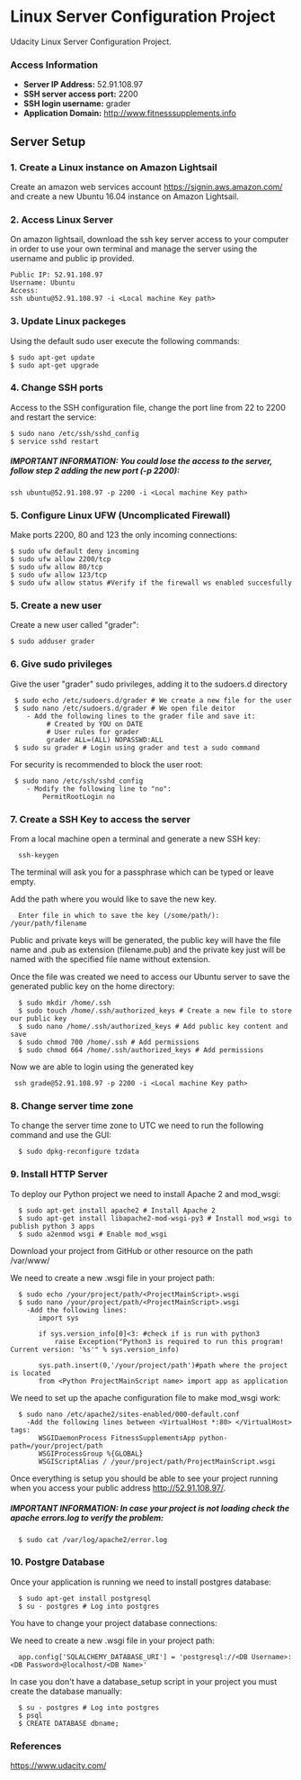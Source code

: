  # Linux Server Configuration Project

Udacity Linux Server Configuration Project.

### Access Information

- **Server IP Address:** 52.91.108.97
- **SSH server access port:** 2200
- **SSH login username:** grader
- **Application Domain:** http://www.fitnesssupplements.info


## Server Setup

### 1. Create a Linux instance on Amazon Lightsail

 Create an amazon web services account <https://signin.aws.amazon.com/> and create a new Ubuntu 16.04 instance on Amazon Lightsail.

### 2. Access Linux Server

On amazon lightsail, download the ssh key server access to your computer in order to use your own terminal and manage the server using the username and public ip provided.

   ```console
   Public IP: 52.91.108.97
   Username: Ubuntu
   Access:
   ssh ubuntu@52.91.108.97 -i <Local machine Key path>
   ```

### 3. Update Linux packeges

Using the default sudo user execute the following commands:

   ```console
  $ sudo apt-get update
  $ sudo apt-get upgrade
   ```

### 4. Change SSH ports

Access to the SSH configuration file, change the port line from 22 to 2200 and restart the service:

   ```console
  $ sudo nano /etc/ssh/sshd_config
  $ service sshd restart
   ```
##### IMPORTANT INFORMATION: You could lose the access to the server, follow step 2 adding the new port (-p 2200):

  ```console
  ssh ubuntu@52.91.108.97 -p 2200 -i <Local machine Key path>
   ```

### 5. Configure Linux UFW (Uncomplicated Firewall)

Make ports 2200, 80 and 123 the only incoming connections:

   ```console
  $ sudo ufw default deny incoming
  $ sudo ufw allow 2200/tcp
  $ sudo ufw allow 80/tcp
  $ sudo ufw allow 123/tcp
  $ sudo ufw allow status #Verify if the firewall ws enabled succesfully
   ```

### 5. Create a new user

Create a new user called "grader":

   ```console
   $ sudo adduser grader
   ```

### 6. Give sudo privileges

Give the user "grader" sudo privileges, adding it to the sudoers.d directory

  ```
   $ sudo echo /etc/sudoers.d/grader # We create a new file for the user
   $ sudo nano /etc/sudoers.d/grader # We open file deitor
      - Add the following lines to the grader file and save it:
           # Created by YOU on DATE
           # User rules for grader
           grader ALL=(ALL) NOPASSWD:ALL
   $ sudo su grader # Login using grader and test a sudo command
   ```
For security is recommended to block the user root:

   ```
    $ sudo nano /etc/ssh/sshd_config
       - Modify the following line to "no":
           PermitRootLogin no
   ```


### 7. Create a SSH Key to access the server

From a local machine open a terminal and generate a new SSH key:

  ```
    ssh-keygen
   ```
The terminal will ask you for a passphrase which can be typed or leave empty.

Add the path where you would like to save the new key.

  ```console
    Enter file in which to save the key (/some/path/): /your/path/filename
   ```

Public and private keys will be generated, the public key will have the file name and .pub as extension (filename.pub) and the private key just will be named with the specified file name without extension.  

Once the file was created we need to access our Ubuntu server to save the generated public key on the home directory:

  ```console
    $ sudo mkdir /home/.ssh
    $ sudo touch /home/.ssh/authorized_keys # Create a new file to store our public key
    $ sudo nano /home/.ssh/authorized_keys # Add public key content and save
    $ sudo chmod 700 /home/.ssh # Add permissions
    $ sudo chmod 664 /home/.ssh/authorized_keys # Add permissions
   ```

Now we are able to login using the generated key

 ```console
  ssh grade@52.91.108.97 -p 2200 -i <Local machine Key path>
   ```
### 8. Change server time zone

To change the server time zone to UTC we need to run the following command and use the GUI:

  ```console
    $ sudo dpkg-reconfigure tzdata
   ```

### 9. Install HTTP Server

To deploy our Python project we need to install Apache 2 and mod_wsgi:

  ```console
    $ sudo apt-get install apache2 # Install Apache 2
    $ sudo apt-get install libapache2-mod-wsgi-py3 # Install mod_wsgi to publish python 3 apps
    $ sudo a2enmod wsgi # Enable mod_wsgi 
   ```

Download your project from GitHub or other resource on the path /var/www/


We need to create a new .wsgi file in your project path:

  ```console
    $ sudo echo /your/project/path/<ProjectMainScript>.wsgi
    $ sudo nano /your/project/path/<ProjectMainScript>.wsgi 
      -Add the following lines:
         import sys

         if sys.version_info[0]<3: #check if is run with python3
             raise Exception("Python3 is required to run this program! Current version: '%s'" % sys.version_info)

         sys.path.insert(0,'/your/project/path')#path where the project is located
         from <Python ProjectMainScript name> import app as application
   ```
We need to set up the apache configuration file to make mod_wsgi work:

  ```console
    $ sudo nano /etc/apache2/sites-enabled/000-default.conf
      -Add the following lines between <VirtualHost *:80> </VirtualHost> tags:
         WSGIDaemonProcess FitnessSupplementsApp python-path=/your/project/path
         WSGIProcessGroup %{GLOBAL}
         WSGIScriptAlias / /your/project/path/ProjectMainScript.wsgi
   ```
Once everything is setup you should be able to see your project running when you access your public address <http://52.91.108.97/>.

##### IMPORTANT INFORMATION: In case your project is not loading check the apache errors.log to verify the problem:

  ```console
    $ sudo cat /var/log/apache2/error.log
   ```


### 10. Postgre Database

Once your application is running we need to install postgres database:

  ```console
    $ sudo apt-get install postgresql
    $ su - postgres # Log into postgres
   ```

You have to change your project database connections:



We need to create a new .wsgi file in your project path:

  ```console
    app.config['SQLALCHEMY_DATABASE_URI'] = 'postgresql://<DB Username>:<DB Password>@localhost/<DB Name>'    
   ```
In case you don't have a database_setup script in your project you must create the database manually:

  ```console
    $ su - postgres # Log into postgres
    $ psql 
    $ CREATE DATABASE dbname;
   ```

### References

<https://www.udacity.com/>
